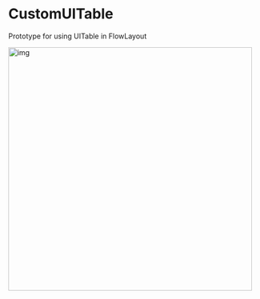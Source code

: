 # CustomUITable
Prototype for using UITable in FlowLayout


<img width="487" alt="img" src="Screenshot 2019-04-04 at 15.09.56.png?raw=true">
